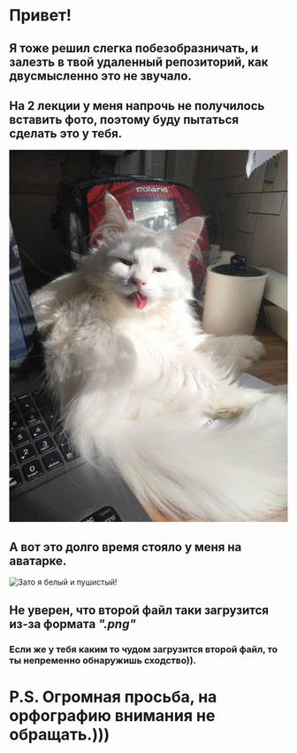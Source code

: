 # Привет!

## Я тоже решил слегка побезобразничать, и залезть в твой удаленный репозиторий, как двусмысленно это не звучало.

## На 2 лекции у меня напрочь не получилось вставить фото, поэтому буду пытаться сделать это у тебя.

![Знакомся, это мой кот Мартин.))](Kot_Martin.jpg)

## А вот это долго время стояло у меня на аватарке.
![Зато я белый и пушистый!](I_am.png)

## Не уверен, что второй файл таки загрузится из-за формата *".png"*

### Если же у тебя каким то чудом загрузится второй файл, то ты непременно обнаружишь сходство)).

# P.S. Огромная просьба, на орфографию внимания не обращать.)))